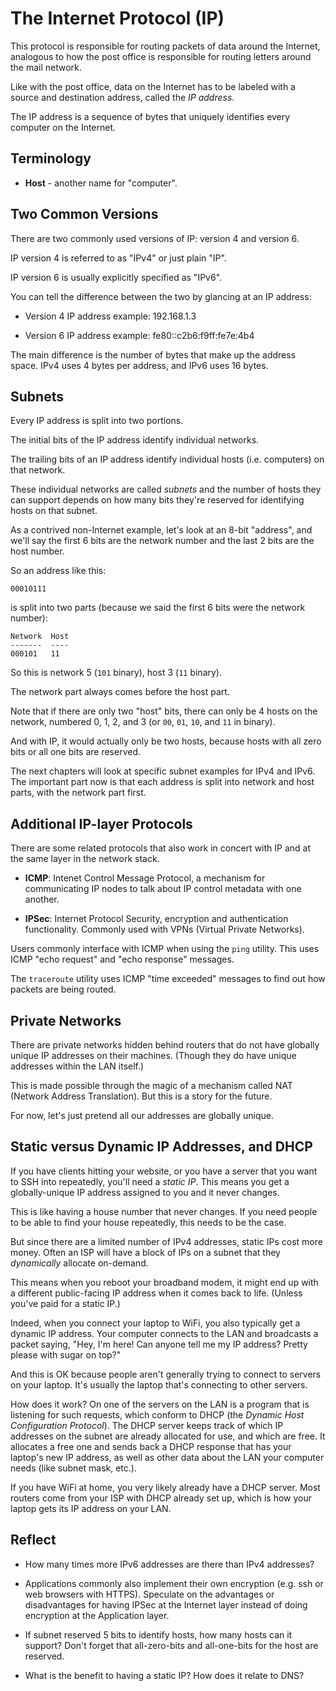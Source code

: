 # The Internet Protocol (IP)

This protocol is responsible for routing packets of data around the
Internet, analogous to how the post office is responsible for routing
letters around the mail network.

Like with the post office, data on the Internet has to be labeled with a
source and destination address, called the _IP address_.

The IP address is a sequence of bytes that uniquely identifies every
computer on the Internet.

## Terminology

* **Host** - another name for "computer".

## Two Common Versions

There are two commonly used versions of IP: version 4 and version 6.

IP version 4 is referred to as "IPv4" or just plain "IP".

IP version 6 is usually explicitly specified as "IPv6".

You can tell the difference between the two by glancing at an IP
address:

* Version 4 IP address example: 192.168.1.3

* Version 6 IP address example: fe80::c2b6:f9ff:fe7e:4b4

The main difference is the number of bytes that make up the address
space. IPv4 uses 4 bytes per address, and IPv6 uses 16 bytes.

## Subnets

Every IP address is split into two portions.

The initial bits of the IP address identify individual networks.

The trailing bits of an IP address identify individual hosts (i.e.
computers) on that network.

These individual networks are called _subnets_ and the number of hosts
they can support depends on how many bits they're reserved for
identifying hosts on that subnet.

As a contrived non-Internet example, let's look at an 8-bit "address",
and we'll say the first 6 bits are the network number and the last 2
bits are the host number.

So an address like this:

``` {.default}
00010111
```

is split into two parts (because we said the first 6 bits were the
network number):

``` {.default}
Network  Host
-------  ----
000101   11
```

So this is network 5 (`101` binary), host 3 (`11` binary).

The network part always comes before the host part.

Note that if there are only two "host" bits, there can only be 4 hosts
on the network, numbered 0, 1, 2, and 3 (or `00`, `01`, `10`, and `11`
in binary).

And with IP, it would actually only be two hosts, because hosts with
all zero bits or all one bits are reserved.

The next chapters will look at specific subnet examples for IPv4 and
IPv6. The important part now is that each address is split into network
and host parts, with the network part first.

## Additional IP-layer Protocols

There are some related protocols that also work in concert with IP and
at the same layer in the network stack.

* **ICMP**: Intenet Control Message Protocol, a mechanism for
  communicating IP nodes to talk about IP control metadata with one
  another.

* **IPSec**: Internet Protocol Security, encryption and authentication
  functionality. Commonly used with VPNs (Virtual Private Networks).

Users commonly interface with ICMP when using the `ping` utility. This
uses ICMP "echo request" and "echo response" messages.

The `traceroute` utility uses ICMP "time exceeded" messages to find out
how packets are being routed.

## Private Networks

There are private networks hidden behind routers that do not have
globally unique IP addresses on their machines. (Though they do have
unique addresses within the LAN itself.)

This is made possible through the magic of a mechanism called NAT
(Network Address Translation). But this is a story for the future.

For now, let's just pretend all our addresses are globally unique.

## Static versus Dynamic IP Addresses, and DHCP

If you have clients hitting your website, or you have a server that you
want to SSH into repeatedly, you'll need a _static IP_. This means you
get a globally-unique IP address assigned to you and it never changes.

This is like having a house number that never changes. If you need
people to be able to find your house repeatedly, this needs to be the
case.

But since there are a limited number of IPv4 addresses, static IPs cost
more money. Often an ISP will have a block of IPs on a subnet that they
_dynamically_ allocate on-demand.

This means when you reboot your broadband modem, it might end up with a
different public-facing IP address when it comes back to life. (Unless
you've paid for a static IP.)

Indeed, when you connect your laptop to WiFi, you also typically get a
dynamic IP address. Your computer connects to the LAN and broadcasts a
packet saying, "Hey, I'm here! Can anyone tell me my IP address? Pretty
please with sugar on top?"

And this is OK because people aren't generally trying to connect to
servers on your laptop. It's usually the laptop that's connecting to
other servers.

How does it work? On one of the servers on the LAN is a program that is
listening for such requests, which conform to DHCP (the _Dynamic Host
Configuration Protocol_). The DHCP server keeps track of which IP
addresses on the subnet are already allocated for use, and which are
free. It allocates a free one and sends back a DHCP response that has
your laptop's new IP address, as well as other data about the LAN your
computer needs (like subnet mask, etc.).

If you have WiFi at home, you very likely already have a DHCP server.
Most routers come from your ISP with DHCP already set up, which is how
your laptop gets its IP address on your LAN.

## Reflect

* How many times more IPv6 addresses are there than IPv4 addresses?

* Applications commonly also implement their own encryption (e.g. ssh or
  web browsers with HTTPS). Speculate on the advantages or disadvantages
  for having IPSec at the Internet layer instead of doing encryption at
  the Application layer.

* If subnet reserved 5 bits to identify hosts, how many hosts can it
  support? Don't forget that all-zero-bits and all-one-bits for the host
  are reserved.

* What is the benefit to having a static IP? How does it relate to DNS?
